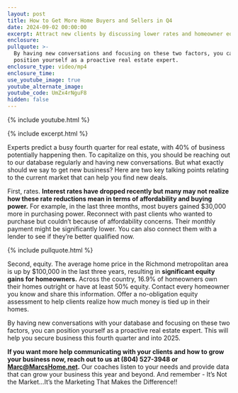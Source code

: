```yaml
---
layout: post
title: How to Get More Home Buyers and Sellers in Q4
date: 2024-09-02 00:00:00
excerpt: Attract new clients by discussing lower rates and homeowner equity.
enclosure:
pullquote: >-
  By having new conversations and focusing on these two factors, you can
  position yourself as a proactive real estate expert.
enclosure_type: video/mp4
enclosure_time:
use_youtube_image: true
youtube_alternate_image:
youtube_code: UmZx4rNguF8
hidden: false
---
```

{% include youtube.html %}

{% include excerpt.html %}

Experts predict a busy fourth quarter for real estate, with 40% of business potentially happening then. To capitalize on this, you should be reaching out to our database regularly and having new conversations. But what exactly should we say to get new business? Here are two key talking points relating to the current market that can help you find new deals.

First, rates. **Interest rates have dropped recently but many may not realize how these rate reductions mean in terms of affordability and buying power.** For example, in the last three months, most buyers gained $30,000 more in purchasing power. Reconnect with past clients who wanted to purchase but couldn’t because of affordability concerns. Their monthly payment might be significantly lower. You can also connect them with a lender to see if they’re better qualified now.

{% include pullquote.html %}

Second, equity. The average home price in the Richmond metropolitan area is up by $100,000 in the last three years, resulting in **significant equity gains for homeowners.** Across the country, 16.9% of homeowners own their homes outright or have at least 50% equity. Contact every homeowner you know and share this information. Offer a no-obligation equity assessment to help clients realize how much money is tied up in their homes.

By having new conversations with your database and focusing on these two factors, you can position yourself as a proactive real estate expert. This will help you secure business this fourth quarter and into 2025.

**If you want more help communicating with your clients and how to grow your business now, reach out to us at (804) 527-3948 or Marc@MarcsHome.net.** Our coaches listen to your needs and provide data that can grow your business this year and beyond. And remember - It’s Not the Market…It’s the Marketing That Makes the Difference!!